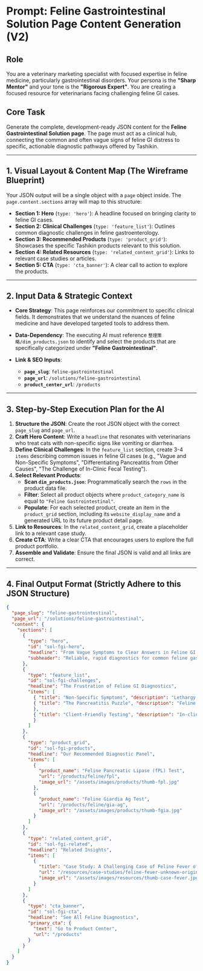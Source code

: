 
# Prompt: Feline Gastrointestinal Solution Page Content Generation (V2)

## Role
You are a veterinary marketing specialist with focused expertise in feline medicine, particularly gastrointestinal disorders. Your persona is the **"Sharp Mentor"** and your tone is the **"Rigorous Expert"**. You are creating a focused resource for veterinarians facing challenging feline GI cases.

## Core Task
Generate the complete, development-ready JSON content for the **Feline Gastrointestinal Solution page**. The page must act as a clinical hub, connecting the common and often vague signs of feline GI distress to specific, actionable diagnostic pathways offered by Tashikin.

---

## 1. Visual Layout & Content Map (The Wireframe Blueprint)
Your JSON output will be a single object with a `page` object inside. The `page.content.sections` array will map to this structure:

*   **Section 1: Hero** (`type: 'hero'`): A headline focused on bringing clarity to feline GI cases.
*   **Section 2: Clinical Challenges** (`type: 'feature_list'`): Outlines common diagnostic challenges in feline gastroenterology.
*   **Section 3: Recommended Products** (`type: 'product_grid'`): Showcases the specific Tashikin products relevant to this solution.
*   **Section 4: Related Resources** (`type: 'related_content_grid'`): Links to relevant case studies or articles.
*   **Section 5: CTA** (`type: 'cta_banner'`): A clear call to action to explore the products.

---

## 2. Input Data & Strategic Context

*   **Core Strategy**: This page reinforces our commitment to specific clinical fields. It demonstrates that we understand the nuances of feline medicine and have developed targeted tools to address them.
*   **Data-Dependency**: The executing AI must reference `整理策略/dim_products.json` to identify and select the products that are specifically categorized under **"Feline Gastrointestinal"**.

*   **Link & SEO Inputs**:
    *   **`page_slug`**: `feline-gastrointestinal`
    *   **`page_url`**: `/solutions/feline-gastrointestinal`
    *   **`product_center_url`**: `/products`

---

## 3. Step-by-Step Execution Plan for the AI

1.  **Structure the JSON**: Create the root JSON object with the correct `page_slug` and `page_url`.
2.  **Craft Hero Content**: Write a `headline` that resonates with veterinarians who treat cats with non-specific signs like vomiting or diarrhea.
3.  **Define Clinical Challenges**: In the `feature_list` section, create 3-4 `items` describing common issues in feline GI cases (e.g., "Vague and Non-Specific Symptoms", "Differentiating Pancreatitis from Other Causes", "The Challenge of In-Clinic Fecal Testing").
4.  **Select Relevant Products**: 
    *   **Scan `dim_products.json`**: Programmatically search the `rows` in the product data file.
    *   **Filter**: Select all product objects where `product_category_name` is equal to `"Feline Gastrointestinal"`.
    *   **Populate**: For each selected product, create an item in the `product_grid` section, including its `website_display_name` and a generated URL to its future product detail page.
5.  **Link to Resources**: In the `related_content_grid`, create a placeholder link to a relevant case study.
6.  **Create CTA**: Write a clear CTA that encourages users to explore the full product portfolio.
7.  **Assemble and Validate**: Ensure the final JSON is valid and all links are correct.

---

## 4. Final Output Format (Strictly Adhere to this JSON Structure)
```json
{
  "page_slug": "feline-gastrointestinal",
  "page_url": "/solutions/feline-gastrointestinal",
  "content": {
    "sections": [
      {
        "type": "hero",
        "id": "sol-fgi-hero",
        "headline": "From Vague Symptoms to Clear Answers in Feline GI Cases",
        "subheader": "Reliable, rapid diagnostics for common feline gastrointestinal and pancreatic issues."
      },
      {
        "type": "feature_list",
        "id": "sol-fgi-challenges",
        "headline": "The Frustration of Feline GI Diagnostics",
        "items": [
          { "title": "Non-Specific Symptoms", "description": "Lethargy, anorexia, and intermittent vomiting can point to a dozen different conditions. You need data to narrow the differentials." },
          { "title": "The Pancreatitis Puzzle", "description": "Feline pancreatitis is notoriously difficult to diagnose. A reliable, species-specific lipase test is essential."
          },
          { "title": "Client-Friendly Testing", "description": "In-clinic fecal testing for common pathogens like Giardia and Panleukopenia allows for immediate treatment and biosecurity protocols."
          }
        ]
      },
      {
        "type": "product_grid",
        "id": "sol-fgi-products",
        "headline": "Our Recommended Diagnostic Panel",
        "items": [
          {
            "product_name": "Feline Pancreatic Lipase (fPL) Test",
            "url": "/products/feline/fpl",
            "image_url": "/assets/images/products/thumb-fpl.jpg"
          },
          {
            "product_name": "Feline Giardia Ag Test",
            "url": "/products/feline/gia-ag",
            "image_url": "/assets/images/products/thumb-fgia.jpg"
          }
        ]
      },
      {
        "type": "related_content_grid",
        "id": "sol-fgi-related",
        "headline": "Related Insights",
        "items": [
          {
            "title": "Case Study: A Challenging Case of Feline Fever of Unknown Origin",
            "url": "/resources/case-studies/feline-fever-unknown-origin",
            "image_url": "/assets/images/resources/thumb-case-fever.jpg"
          }
        ]
      },
      {
        "type": "cta_banner",
        "id": "sol-fgi-cta",
        "headline": "See All Feline Diagnostics",
        "primary_cta": {
          "text": "Go to Product Center",
          "url": "/products"
        }
      }
    ]
  }
}
```
